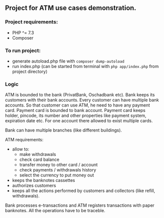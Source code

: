 ## Project for ATM use cases demonstration.

### Project requirements:
- PHP ^= 7.3
- Composer

### To run project:
- generate autoload.php file with `composer dump-autoload`
- run index.php (can be started from terminal with `php app/index.php` from project directory)

### Logic
ATM is bounded to the bank (PrivatBank, Oschadbank etc).
Bank keeps its customers with their bank accounts.
Every customer can have multiple bank accounts.
So that customer can use ATM, he need to have any payment card.
Payment card is bounded to bank account.
Payment card keeps holder, pincode, its number and other properties like payment system, expiration date etc.
For one account there allowed to exist multiple cards.

Bank can have multiple branches (like different buildings).

ATM requirements:
- allow to:
    - make withdrawals
    - check card balance
    - transfer money to other card / account
    - check payments / withdrawals history
    - select the currency to put money out
- keeps the banknotes cassettes
- authorizes customers
- keeps all the actions performed by customers and collectors (like refill, withdrawals).

Bank processes e-transactions and ATM registers transactions with paper banknotes.
All the operations have to be traceble. 